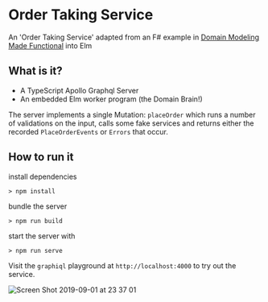 # Order Taking Service

An 'Order Taking Service' adapted from an F# example in [Domain Modeling Made Functional](https://pragprog.com/book/swdddf/domain-modeling-made-functional) into Elm


## What is it?

+ A TypeScript Apollo Graphql Server
+ An embedded Elm worker program (the Domain Brain!)

The server implements a single Mutation: `placeOrder` which runs a number of validations on the input, calls some fake services and returns either the recorded `PlaceOrderEvents` or `Errors` that occur.

## How to run it

install dependencies

```
> npm install
```

bundle the server

```
> npm run build
```

start the server with

```
> npm run serve
```

Visit the `graphiql` playground at `http://localhost:4000` to try out the service.

![Screen Shot 2019-09-01 at 23 37 01](https://user-images.githubusercontent.com/14013616/64083105-98034500-cd11-11e9-9644-4e25ed23e3f3.png)

